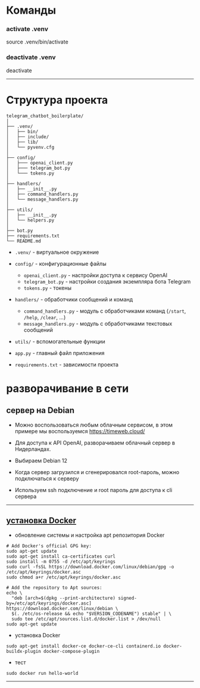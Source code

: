 # Команды

### activate .venv
source .venv/bin/activate

### deactivate .venv
deactivate

---

# Структура проекта

```
telegram_chatbot_boilerplate/
│
├── .venv/
│   ├── bin/
│   ├── include/
│   ├── lib/
│   └── pyvenv.cfg
│
├── config/
│   ├─── openai_client.py
│   ├─── telegram_bot.py
│   └─── tokens.py
│
├── handlers/
│   ├── __init__.py
│   ├── command_handlers.py
│   └── message_handlers.py
│
├── utils/
│   ├── __init__.py
│   └── helpers.py
│
├── bot.py
├── requirements.txt
└── README.md
```

- `.venv/` - виртуальное окружение

- `config/` - конфигурационные файлы

  - `openai_client.py` - настройки доступа к сервису OpenAI
  - `telegram_bot.py` - настройки создания экземпляра бота Telegram
  - `tokens.py` - токены

- `handlers/` - обработчики сообщений и команд

  - `command_handlers.py` - модуль с обработчиками команд (`/start`, `/help`, `/clear`, ...)
  - `message_handlers.py` - модуль с обработчиками текстовых сообщений

- `utils/` - вспомогательные функции

- `app.py` - главный файл приложения

- `requirements.txt` - зависимости проекта

# разворачивание в сети

## сервер на Debian

- Можно воспользоваться любым облачным сервисом, в этом примере мы воспользуемся https://timeweb.cloud/
- Для доступа к API OpenAI, разворачиваем облачный сервер в Нидерландах.

- Выбираем Debian 12

- Когда сервер загрузился и сгенерировался root-пароль, можно подключаться к серверу

- Используем ssh подключение и root пароль для доступа к cli сервера

---

## [установка Docker](https://docs.docker.com/engine/install/debian/)

- обновление системы и настройка apt репозитория Docker

```
# Add Docker's official GPG key:
sudo apt-get update
sudo apt-get install ca-certificates curl
sudo install -m 0755 -d /etc/apt/keyrings
sudo curl -fsSL https://download.docker.com/linux/debian/gpg -o /etc/apt/keyrings/docker.asc
sudo chmod a+r /etc/apt/keyrings/docker.asc

# Add the repository to Apt sources:
echo \
  "deb [arch=$(dpkg --print-architecture) signed-by=/etc/apt/keyrings/docker.asc] https://download.docker.com/linux/debian \
  $(. /etc/os-release && echo "$VERSION_CODENAME") stable" | \
  sudo tee /etc/apt/sources.list.d/docker.list > /dev/null
sudo apt-get update
```

- установка Docker

```
sudo apt-get install docker-ce docker-ce-cli containerd.io docker-buildx-plugin docker-compose-plugin
```

- тест

```
sudo docker run hello-world
```

---
